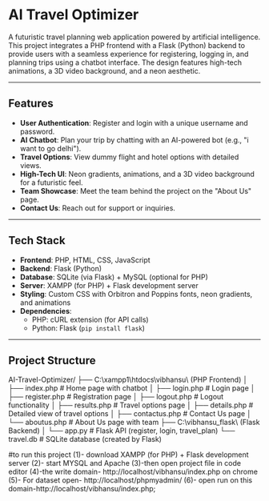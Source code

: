 # AI Travel Optimizer

A futuristic travel planning web application powered by artificial intelligence. This project integrates a PHP frontend with a Flask (Python) backend to provide users with a seamless experience for registering, logging in, and planning trips using a chatbot interface. The design features high-tech animations, a 3D video background, and a neon aesthetic.

---

## Features
- **User Authentication**: Register and login with a unique username and password.
- **AI Chatbot**: Plan your trip by chatting with an AI-powered bot (e.g., "i want to go delhi").
- **Travel Options**: View dummy flight and hotel options with detailed views.
- **High-Tech UI**: Neon gradients, animations, and a 3D video background for a futuristic feel.
- **Team Showcase**: Meet the team behind the project on the "About Us" page.
- **Contact Us**: Reach out for support or inquiries.

---

## Tech Stack
- **Frontend**: PHP, HTML, CSS, JavaScript
- **Backend**: Flask (Python)
- **Database**: SQLite (via Flask) + MySQL (optional for PHP)
- **Server**: XAMPP (for PHP) + Flask development server
- **Styling**: Custom CSS with Orbitron and Poppins fonts, neon gradients, and animations
- **Dependencies**: 
  - PHP: cURL extension (for API calls)
  - Python: Flask (`pip install flask`)

---

## Project Structure
AI-Travel-Optimizer/
├── C:\xampp1\htdocs\vibhansu\ (PHP Frontend)
│   ├── index.php          # Home page with chatbot
│   ├── login.php          # Login page
│   ├── register.php       # Registration page
│   ├── logout.php         # Logout functionality
│   ├── results.php        # Travel options page
│   ├── details.php        # Detailed view of travel options
│   ├── contactus.php      # Contact Us page
│   └── aboutus.php        # About Us page with team
├── C:\vibhansu_flask\ (Flask Backend)
│   └── app.py             # Flask API (register, login, travel_plan)
└── travel.db              # SQLite database (created by Flask)


#to run this project 
(1)- download XAMPP (for PHP) + Flask development server
(2)- start MYSQL and Apache
(3)-then open project file in code editor
(4)-the write domain- http://localhost/vibhansu/index.php on chrome
(5)- For dataset open- http://localhost/phpmyadmin/ 
(6)- open run on this domain-http://localhost/vibhansu/index.php;